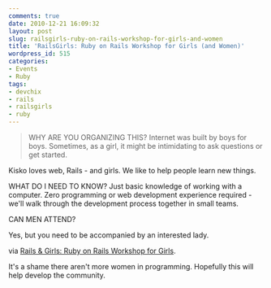 ```yaml
---
comments: true
date: 2010-12-21 16:09:32
layout: post
slug: railsgirls-ruby-on-rails-workshop-for-girls-and-women
title: 'RailsGirls: Ruby on Rails Workshop for Girls (and Women)'
wordpress_id: 515
categories:
- Events
- Ruby
tags:
- devchix
- rails
- railsgirls
- ruby
---
```


> WHY ARE YOU ORGANIZING THIS?
Internet was built by boys for boys. Sometimes, as a girl, it might be intimidating to ask questions or get started.

Kisko loves web, Rails - and girls. We like to help people learn new things.

WHAT DO I NEED TO KNOW?
Just basic knowledge of working with a computer. Zero programming or web development experience required - we'll walk through the development process together in small teams.

CAN MEN ATTEND?

Yes, but you need to be accompanied by an interested lady.


via [Rails & Girls: Ruby on Rails Workshop for Girls](http://railsgirls.com/).

It's a shame there aren't more women in programming. Hopefully this will help develop the community.
